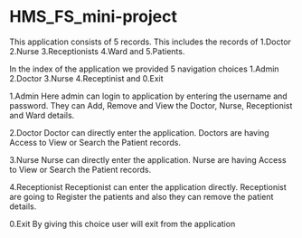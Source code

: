 # HMS_FS_mini-project

This application consists of 5 records. This includes the records of 
1.Doctor 2.Nurse 3.Receptionists 4.Ward and 5.Patients.

In the index of the application we provided 5 navigation choices 
1.Admin
2.Doctor
3.Nurse
4.Receptinist and 
0.Exit

1.Admin
Here admin can login to application by entering the username and password.
They can Add, Remove and View the Doctor, Nurse, Receptionist and Ward details.

2.Doctor
Doctor can directly enter the application. 
Doctors are having Access to View or Search the Patient records.

3.Nurse
Nurse can directly enter the application. 
Nurse are having Access to View or Search the Patient records.

4.Receptionist
Receptionist can enter the application directly.
Receptionist are going to Register the patients and also they can remove the patient details.

0.Exit
By giving this choice user will exit from the application
